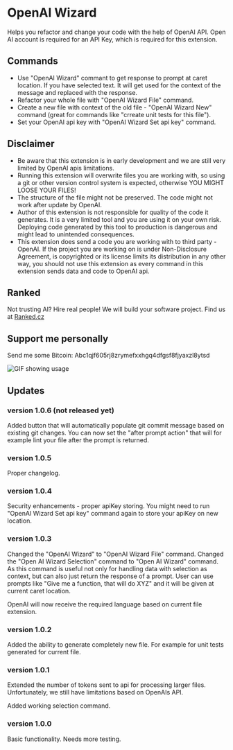 # OpenAI Wizard

Helps you refactor and change your code with the help of OpenAI API.
Open AI account is required for an API Key, which is required for this extension.

## Commands
* Use "OpenAI Wizard" commant to get response to prompt at caret location. If you have selected text. It will get used for the context of the message and replaced with the response.
* Refactor your whole file with "OpenAI Wizard File" command.
* Create a new file with context of the old file - "OpenAI Wizard New" command (great for commands like "crreate unit tests for this file").
* Set your OpenAI api key with "OpenAI Wizard Set api key" command.

## Disclaimer
* Be aware that this extension is in early development and we are still very limited by OpenAI apis limitations. 
* Running this extension will overwrite files you are working with, so using a git or other version control system is expected, otherwise YOU MIGHT LOOSE YOUR FILES!
* The structure of the file might not be preserved. The code might not work after update by OpenAI.
* Author of this extension is not responsible for quality of the code it generates. It is a very limited tool and you are using it on your own risk. Deploying code generated by this tool to production is dangerous and might lead to unintended consequences.
* This extension does send a code you are working with to third party - OpenAI. If the project you are working on is under Non-Disclosure Agreement, is copyrighted or its license limits its distribution in any other way, you should not use this extension as every command in this extension sends data and code to OpenAI api.

## Ranked
Not trusting AI? Hire real people! We will build your software project. Find us at [Ranked.cz](https://www.ranked.cz)

## Support me personally
Send me some Bitcoin: Abc1qjf605rj8zrymefxxhgq4dfgsf8fjyaxzl8ytsd


![GIF showing usage](https://gitlab.com/jiric-micro-projects/open-ai-wizard/-/raw/master/images/show.gif)

## Updates

### version 1.0.6 (not released yet)

Added button that will automatically populate git commit message based on existing git changes.
You can now set the "after prompt action" that will for example lint your file after the prompt is returned.

### version 1.0.5

Proper changelog.

### version 1.0.4

Security enhancements - proper apiKey storing.
You might need to run "OpenAI Wizard Set api key" command again to store your apiKey on new location.

### version 1.0.3

Changed the "OpenAI Wizard" to "OpenAI Wizard File" command. Changed the "Open AI Wizard Selection" command to "Open AI Wizard" command. As this command is useful not only for handling data with selection as context, but can also just return the response of a prompt. User can use prompts like "Give me a function, that will do XYZ" and it will be given at current caret location.

OpenAI will now receive the required language based on current file extension.

### version 1.0.2

Added the ability to generate completely new file. For example for unit tests generated for current file.

### version 1.0.1

Extended the number of tokens sent to api for processing larger files. Unfortunately, we still have limitations based on OpenAIs API.

Added working selection command.

### version 1.0.0

Basic functionality. Needs more testing.
